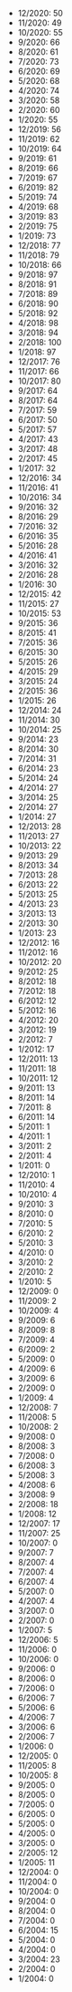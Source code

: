 *  12/2020: 50
*  11/2020: 49
*  10/2020: 55
*  9/2020: 66
*  8/2020: 61
*  7/2020: 73
*  6/2020: 69
*  5/2020: 68
*  4/2020: 74
*  3/2020: 58
*  2/2020: 60
*  1/2020: 55
*  12/2019: 56
*  11/2019: 62
*  10/2019: 64
*  9/2019: 61
*  8/2019: 66
*  7/2019: 67
*  6/2019: 82
*  5/2019: 74
*  4/2019: 68
*  3/2019: 83
*  2/2019: 75
*  1/2019: 73
*  12/2018: 77
*  11/2018: 79
*  10/2018: 66
*  9/2018: 97
*  8/2018: 91
*  7/2018: 89
*  6/2018: 90
*  5/2018: 92
*  4/2018: 98
*  3/2018: 94
*  2/2018: 100
*  1/2018: 97
*  12/2017: 76
*  11/2017: 66
*  10/2017: 80
*  9/2017: 64
*  8/2017: 64
*  7/2017: 59
*  6/2017: 50
*  5/2017: 57
*  4/2017: 43
*  3/2017: 48
*  2/2017: 45
*  1/2017: 32
*  12/2016: 34
*  11/2016: 41
*  10/2016: 34
*  9/2016: 32
*  8/2016: 29
*  7/2016: 32
*  6/2016: 35
*  5/2016: 28
*  4/2016: 41
*  3/2016: 32
*  2/2016: 28
*  1/2016: 30
*  12/2015: 42
*  11/2015: 27
*  10/2015: 53
*  9/2015: 36
*  8/2015: 41
*  7/2015: 36
*  6/2015: 30
*  5/2015: 26
*  4/2015: 29
*  3/2015: 24
*  2/2015: 36
*  1/2015: 26
*  12/2014: 24
*  11/2014: 30
*  10/2014: 25
*  9/2014: 23
*  8/2014: 30
*  7/2014: 31
*  6/2014: 23
*  5/2014: 24
*  4/2014: 27
*  3/2014: 25
*  2/2014: 27
*  1/2014: 27
*  12/2013: 28
*  11/2013: 27
*  10/2013: 22
*  9/2013: 29
*  8/2013: 34
*  7/2013: 28
*  6/2013: 22
*  5/2013: 25
*  4/2013: 23
*  3/2013: 13
*  2/2013: 30
*  1/2013: 23
*  12/2012: 16
*  11/2012: 16
*  10/2012: 20
*  9/2012: 25
*  8/2012: 18
*  7/2012: 18
*  6/2012: 12
*  5/2012: 16
*  4/2012: 20
*  3/2012: 19
*  2/2012: 7
*  1/2012: 17
*  12/2011: 13
*  11/2011: 18
*  10/2011: 12
*  9/2011: 13
*  8/2011: 14
*  7/2011: 8
*  6/2011: 14
*  5/2011: 1
*  4/2011: 1
*  3/2011: 2
*  2/2011: 4
*  1/2011: 0
*  12/2010: 1
*  11/2010: 4
*  10/2010: 4
*  9/2010: 3
*  8/2010: 0
*  7/2010: 5
*  6/2010: 2
*  5/2010: 3
*  4/2010: 0
*  3/2010: 2
*  2/2010: 2
*  1/2010: 5
*  12/2009: 0
*  11/2009: 2
*  10/2009: 4
*  9/2009: 6
*  8/2009: 8
*  7/2009: 4
*  6/2009: 2
*  5/2009: 0
*  4/2009: 6
*  3/2009: 6
*  2/2009: 0
*  1/2009: 4
*  12/2008: 7
*  11/2008: 5
*  10/2008: 2
*  9/2008: 0
*  8/2008: 3
*  7/2008: 0
*  6/2008: 3
*  5/2008: 3
*  4/2008: 6
*  3/2008: 9
*  2/2008: 18
*  1/2008: 12
*  12/2007: 17
*  11/2007: 25
*  10/2007: 0
*  9/2007: 7
*  8/2007: 4
*  7/2007: 4
*  6/2007: 4
*  5/2007: 0
*  4/2007: 4
*  3/2007: 0
*  2/2007: 0
*  1/2007: 5
*  12/2006: 5
*  11/2006: 0
*  10/2006: 0
*  9/2006: 0
*  8/2006: 0
*  7/2006: 0
*  6/2006: 7
*  5/2006: 6
*  4/2006: 7
*  3/2006: 6
*  2/2006: 7
*  1/2006: 0
*  12/2005: 0
*  11/2005: 8
*  10/2005: 8
*  9/2005: 0
*  8/2005: 0
*  7/2005: 0
*  6/2005: 0
*  5/2005: 0
*  4/2005: 0
*  3/2005: 0
*  2/2005: 12
*  1/2005: 11
*  12/2004: 0
*  11/2004: 0
*  10/2004: 0
*  9/2004: 0
*  8/2004: 0
*  7/2004: 0
*  6/2004: 15
*  5/2004: 0
*  4/2004: 0
*  3/2004: 23
*  2/2004: 0
*  1/2004: 0